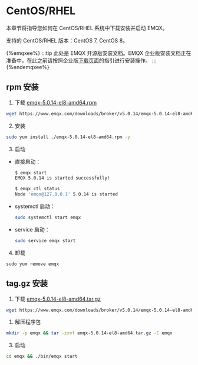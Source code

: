 # CentOS/RHEL

本章节将指导您如何在 CentOS/RHEL 系统中下载安装并启动 EMQX。

支持的 CentOS/RHEL 版本：CentOS 7, CentOS 8。

{%emqxee%}
:::tip
此处是 EMQX 开源版安装文档。EMQX 企业版安装文档正在准备中，在此之前请按照企业版[下载页面](https://www.emqx.com/zh/try?product=enterprise)的指引进行安装操作。
:::
{%endemqxee%}

## rpm 安装

1. 下载 [emqx-5.0.14-el8-amd64.rpm](https://www.emqx.com/downloads/broker/v5.0.14/emqx-5.0.14-el8-amd64.rpm)

```bash
wget https://www.emqx.com/downloads/broker/v5.0.14/emqx-5.0.14-el8-amd64.rpm
```

2. 安装

```bash
sudo yum install ./emqx-5.0.14-el8-amd64.rpm -y
```

3. 启动

- 直接启动：

  ```bash
  $ emqx start
  EMQX 5.0.14 is started successfully!

  $ emqx_ctl status
  Node 'emqx@127.0.0.1' 5.0.14 is started
  ```

- systemctl 启动：

  ```bash
  sudo systemctl start emqx
  ```

- service 启动：

  ```bash
  sudo service emqx start
  ```

4. 卸载

  ```shell
  sudo yum remove emqx
  ```

## tag.gz 安装

1. 下载 [emqx-5.0.14-el8-amd64.tar.gz](https://www.emqx.com/downloads/broker/v5.0.14/emqx-5.0.14-el8-amd64.tar.gz)

```bash
wget https://www.emqx.com/downloads/broker/v5.0.14/emqx-5.0.14-el8-amd64.tar.gz
```

1. 解压程序包

```bash
mkdir -p emqx && tar -zxvf emqx-5.0.14-el8-amd64.tar.gz -C emqx
```

3. 启动

```bash
cd emqx && ./bin/emqx start
```
